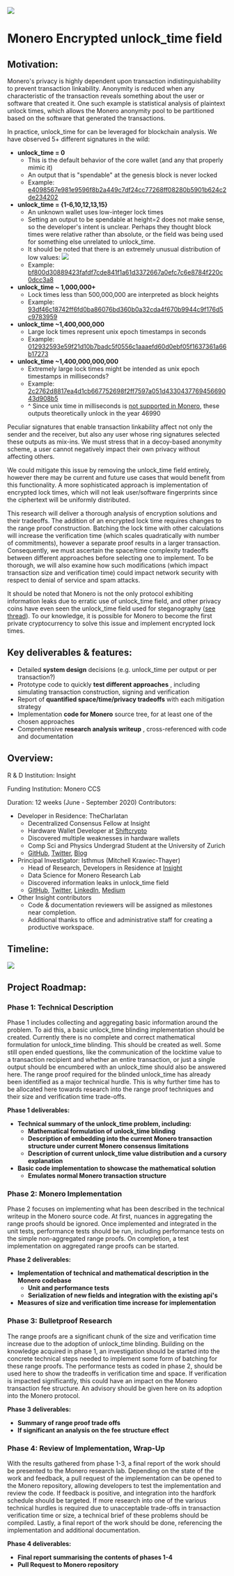 ![](https://raw.githubusercontent.com/insight-decentralized-consensus-lab/monero_encrypted_unlock_time/master/images/dual_logos.png) 

# Monero Encrypted unlock\_time field

## Motivation:

Monero&#39;s privacy is highly dependent upon transaction indistinguishability to prevent transaction linkability. Anonymity is reduced when any characteristic of the transaction reveals something about the user or software that created it. One such example is statistical analysis of plaintext unlock times, which allows the Monero anonymity pool to be partitioned based on the software that generated the transactions.

In practice, unlock\_time for can be leveraged for blockchain analysis. We have observed 5+ different signatures in the wild:

- **unlock\_time = 0**
  - This is the default behavior of the core wallet (and any that properly mimic it)
  - An output that is &quot;spendable&quot; at the genesis block is never locked
  - Example: [e4098567e981e9596f8b2a449c7df24cc77268ff08280b5901b624c2de234202](https://xmrchain.net/tx/e4098567e981e9596f8b2a449c7df24cc77268ff08280b5901b624c2de234202/1)
- **unlock\_time = {1-6,10,12,13,15}**
  - An unknown wallet uses low-integer lock times
  - Setting an output to be spendable at height=2 does not make sense, so the developer&#39;s intent is unclear. Perhaps they thought block times were relative rather than absolute, or the field was being used for something else unrelated to unlock\_time.
  - It should be noted that there is an extremely unusual distribution of low values: 
![](https://raw.githubusercontent.com/insight-decentralized-consensus-lab/monero_encrypted_unlock_time/master/images/low_locktimes.png)
  - Example: [bf800d30889423fafdf7cde841f1a61d3372667a0efc7c6e8784f220c0dcc3a8](https://docs.google.com/document/d/1VOEF3Ntb8yk3DXzwu7-xHQ6QGMz3KTKoGe0gHYB4E4g/edit)
- **unlock\_time ~ 1,000,000+**
  - Lock times less than 500,000,000 are interpreted as block heights
  - Example: [93df46c18742ff6fd0ba86076bd360b0a32cda4f670b9944c9f176d5c9783959](https://xmrchain.net/tx/93df46c18742ff6fd0ba86076bd360b0a32cda4f670b9944c9f176d5c9783959)
- **unlock\_time ~1,400,000,000**
  - Large lock times represent unix epoch timestamps in seconds
  - Example: [012932593e59f21d10b7badc5f0556c1aaaefd60d0ebf05f1637361a66b17273](https://xmrchain.net/search?value=012932593e59f21d10b7badc5f0556c1aaaefd60d0ebf05f1637361a66b17273)
- **unlock\_time ~1,400,000,000,000**
  - Extremely large lock times might be intended as unix epoch timestamps in milliseconds?
  - Example: [2c2762d8817ea4d1cb667752698f2ff7597a051d433043776945669043d908b5](https://xmrchain.net/search?value=2c2762d8817ea4d1cb667752698f2ff7597a051d433043776945669043d908b5)
  - ^ Since unix time in milliseconds is [not supported in Monero](https://github.com/monero-project/monero/blob/master/src/cryptonote_core/blockchain.cpp#L3478), these outputs theoretically unlock in the year 46990

Peculiar signatures that enable transaction linkability affect not only the sender and the receiver, but also any user whose ring signatures selected these outputs as mix-ins. We must stress that in a decoy-based anonymity scheme, a user cannot negatively impact their own privacy without affecting others.

We could mitigate this issue by removing the unlock\_time field entirely, however there may be current and future use cases that would benefit from this functionality. A more sophisticated approach is implementation of encrypted lock times, which will not leak user/software fingerprints since the ciphertext will be uniformly distributed.

This research will deliver a thorough analysis of encryption solutions and their tradeoffs. The addition of an encrypted lock time requires changes to the range proof construction. Batching the lock time with other calculations will increase the verification time (which scales quadratically with number of commitments), however a separate proof results in a larger transaction. Consequently, we must ascertain the space/time complexity tradeoffs between different approaches before selecting one to implement. To be thorough, we will also examine how such modifications (which impact transaction size and verification time) could impact network security with respect to denial of service and spam attacks.

It should be noted that Monero is not the only protocol exhibiting information leaks due to erratic use of unlock\_time field, and other privacy coins have even seen the unlock\_time field used for steganography ([see thread](https://twitter.com/f2pool_official/status/1246154346481381378)). To our knowledge, it is possible for Monero to become the first private cryptocurrency to solve this issue and implement encrypted lock times.

## Key deliverables &amp; features:

- Detailed **system design** decisions (e.g. unlock\_time per output or per transaction?)
- Prototype code to quickly **test different approaches** , including simulating transaction construction, signing and verification
- Report of **quantified space/time/privacy tradeoffs** with each mitigation strategy
- Implementation **code for Monero** source tree, for at least one of the chosen approaches
- Comprehensive **research analysis writeup** , cross-referenced with code and documentation

## Overview:

R &amp; D Institution: Insight

Funding Institution: Monero CCS

Duration: 12 weeks (June - September 2020)
 Contributors:

- Developer in Residence: TheCharlatan
  - Decentralized Consensus Fellow at Insight
  - Hardware Wallet Developer at [Shiftcrypto](https://shiftcrypto.ch/)
  - Discovered multiple weaknesses in hardware wallets
  - Comp Sci and Physics Undergrad Student at the University of Zurich
  - [GitHub](https://github.com/TheCharlatan), [Twitter](https://twitter.com/the_charlatan_), [Blog](https://thecharlatan.github.io/)
- Principal Investigator: Isthmus (Mitchell Krawiec-Thayer)
  - Head of Research, Developers in Residence at [Insight](http://www.insightconsensus.com/)
  - Data Science for Monero Research Lab
  - Discovered information leaks in unlock\_time field
  - [GitHub](https://github.com/mitchellpkt/), [Twitter](https://twitter.com/Mitchellpkt0), [LinkedIn](https://www.linkedin.com/in/mitchellpkt/), [Medium](https://medium.com/@mitchellpkt)
- Other Insight contributors
  - Code &amp; documentation reviewers will be assigned as milestones near completion.
  - Additional thanks to office and administrative staff for creating a productive workspace.

## Timeline:

![](https://raw.githubusercontent.com/insight-decentralized-consensus-lab/monero_encrypted_unlock_time/master/images/timeline_v1.png)

## Project Roadmap:

### Phase 1: Technical Description

Phase 1 includes collecting and aggregating basic information around the problem. To aid this, a basic unlock\_time blinding implementation should be created. Currently there is no complete and correct mathematical formulation for unlock\_time blinding. This should be created as well. Some still open ended questions, like the communication of the locktime value to a transaction recipient and whether an entire transaction, or just a single output should be encumbered with an unlock\_time should also be answered here. The range proof required for the blinded unlock\_time has already been identified as a major technical hurdle. This is why further time has to be allocated here towards research into the range proof techniques and their size and verification time trade-offs.

**Phase 1 deliverables:**

- **Technical summary of the unlock\_time problem, including:**
  - **Mathematical formulation of unlock\_time blinding**
  - **Description of embedding into the current Monero transaction structure under current Monero consensus limitations**
  - **Description of current unlock\_time value distribution and a cursory explanation**
- **Basic code implementation to showcase the mathematical solution**
  - **Emulates normal Monero transaction structure**

### Phase 2: Monero Implementation

Phase 2 focuses on implementing what has been described in the technical writeup in the Monero source code. At first, nuances in aggregating the range proofs should be ignored. Once implemented and integrated in the unit tests, performance tests should be run, including performance tests on the simple non-aggregated range proofs. On completion, a test implementation on aggregated range proofs can be started.

**Phase 2 deliverables:**

- **Implementation of technical and mathematical description in the Monero codebase**
  - **Unit and performance tests**
  - **Serialization of new fields and integration with the existing api&#39;s**
- **Measures of size and verification time increase for implementation**

### Phase 3: Bulletproof Research

The range proofs are a significant chunk of the size and verification time increase due to the adoption of unlock\_time blinding. Building on the knowledge acquired in phase 1, an investigation should be started into the concrete technical steps needed to implement some form of batching for these range proofs. The performance tests as coded in phase 2, should be used here to show the tradeoffs in verification time and space. If verification is impacted significantly, this could have an impact on the Monero transaction fee structure. An advisory should be given here on its adoption into the Monero protocol.

**Phase 3 deliverables:**

- **Summary of range proof trade offs**
- **If significant an analysis on the fee structure effect**

### Phase 4: Review of Implementation, Wrap-Up

With the results gathered from phase 1-3, a final report of the work should be presented to the Monero research lab. Depending on the state of the work and feedback, a pull request of the implementation can be opened to the Monero repository, allowing developers to test the implementation and review the code. If feedback is positive, and integration into the hardfork schedule should be targeted. If more research into one of the various technical hurdles is required due to unacceptable trade-offs in transaction verification time or size, a technical brief of these problems should be compiled. Lastly, a final report of the work should be done, referencing the implementation and additional documentation.

**Phase 4 deliverables:**

- **Final report summarising the contents of phases 1-4**
- **Pull Request to Monero repository**

